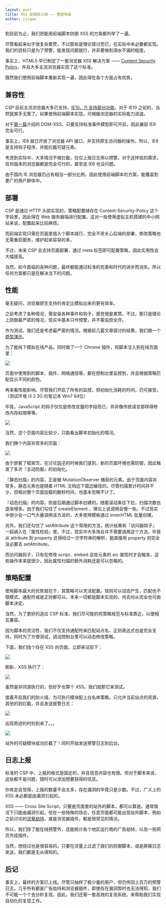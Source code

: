 ```yaml
---
layout: post
title: XSS 前端防火墙 —— 整装待发
author: zjcqoo
---
```



到目前为止，我们把能用前端脚本防御 XSS 的方案都列举了一遍。

尽管看起来似乎很复杂累赘，不过那些是理论探讨而已，在实际中未必要都实现。我们的目标只是为了预警，能发现问题就行，并非要做到滴水不漏的程度。

事实上，HTML5 早已制定了一套浏览器 XSS 解决方案 —— [Content Security Policy](http://www.w3.org/TR/CSP11/)，并且大多主流浏览器实现了这个标准。

既然我们使用前端脚本重新实现一遍，因此得在各个方面占有优势。


## 兼容性

CSP 目前主流浏览器大多已支持，[IE10、11 支持部分功能](http://caniuse.com/#feat=contentsecuritypolicy)。对于 IE10 之前的，当然就束手无策了。如果使用前端脚本实现，可根据浏览器的实际能力进退。

对于[第一篇](http://fex.baidu.com/blog/2014/06/xss-frontend-firewall-1/)介绍的 DOM-XSS，只要支持标准事件模型即可开启，因此兼容 IE9 完全可行。

事实上，IE8 就已开放了浏览器 API 接口，并支持原生访问器的操作。所以，IE8 是支持钩子程序，并能拦截可疑元素。

考虑到实际中，大多情况不做拦截，仅仅上报日志用以预警。对于这样低的需求，任何版本的浏览器都是完全可行的，甚至连 IE6 也没问题。

由于国内 IE 浏览器仍占有相当一部分比例，因此使用前端脚本的方案，能覆盖到更广的用户群体中。


## 部署

CSP 是通过 HTTP 头部实现的，策略配置储存在 Content-Security-Policy 这个字段里，因此得在 Web 服务器端进行配置。这对一些使用虚拟主机搭建的中小网站来说，配置起来比较麻烦。

而前端实现只需在页面里插入个脚本就行，完全不用关心后端的部署，修改策略也无需重启服务，维护起来容易的多。

不过，未来 CSP 会支持页面部署，通过 meta 标签即可配置策略，因此实用性会大幅提高。

当然，如今面临的各种问题，最终都能通过标准的完善和时代的进步而消失。所以任何方案都只是在解决当下的问题。


## 性能

毫无疑问，浏览器原生支持的肯定比模拟出来的更有效率。

之前考虑了各种情况，需安装各种事件和钩子，感觉很是累赘。不过，那只是理论上防御最严密的情况，现实中基本只作预警，并不需监控全开。

作为测试，我们还是考虑最严密的情况。根据前几篇文章探讨的结果，我们做一个[原型演示](http://www.etherdream.com/FunnyScript/csp/battle/)。

为了能线下模拟在线产品，同时做了一个 Chrome 插件，将脚本注入到在线页面里：

<div class="post-img"><img src="/img/xss-frontend-firewall-5/demo1.jpg" style="max-width:840px;" /></div>

页面中使用到的脚本、插件、网络通信等，都在控制台里监控到，并且根据策略匹配显示不同的颜色。

再来看性能影响。尽管我们开启了所有的监控，但初始化消耗的时间，仍可接受。（测试环境 i3 2.3G 的笔记本 Win7 64位）

毕竟，JavaScript 的钩子仅仅是修改变量的字段而已，并非像传统语言那样得修改内存权限等等。

<div class="post-img"><img src="/img/xss-frontend-firewall-5/demo2.jpg" style="max-width:840px;" /></div>

当然，这个页面内容比较少，只能看出脚本初始化的情况。

我们换个内容非常多的页面：

<div class="post-img"><img src="/img/xss-frontend-firewall-5/demo3.jpg" style="max-width:840px;" /></div>

由于嵌套了框架页，在讨论[钩子](http://fex.baidu.com/blog/2014/06/xss-frontend-firewall-3/)的时候我们提到，新的页面环境也需防御，因此触发了多次『主动防御』的初始化。

『静态扫描』的内容，正是被 MutationObserver 捕获的元素。由于页面内容非常多，静态元素也是随着 HTML 文档边下载边展现的。尽管扫描累计时间并不少，但相对整个页面加载的数秒时间，也基本忽略不计了。

『动态扫描』的内容，则是后期通过脚本创建的。随着滚动条往下拉，扫描次数也逐渐增多。由于我们勾住了 createElement ，理论上说调用会慢一些。不过现实中很少会一口气大量调用该方法的，大多使用模板通过 innerHTML 批量创建。

另外，我们还勾住了 setAttribute 这个常用的方法，统计结果和『访问器钩子』一起纳入在『属性检验』里。不过，现实中大多场合并不需要调用这个方法，毕竟从 attribute 到 property 还得经过一次字符串的解析，能直接用 property 则完全没必要去 setAttribute。

而访问器钩子，只有在修改 script、embed 这些元素的 src 属性时才会触发，这些操作本来就很少，因此属性扫描的额外消耗还是可以忽略的。


## 策略配置

使用脚本最大的优势就在于，其策略可以灵活配置。规则可以动态产生，匹配也不限模式，通配符或是正则都可以。本来一切都是脚本实现的，何去何从完全也可由脚本决定。

当然，为了更好的适应 CSP 标准，我们尽可能的将策略规范与标准靠近，以便相互兼容。

因为脚本的灵活性，我们不仅支持通配符来匹配站点名，正则表达式也是完全支持。同时为了方便测试，调试控制台里可以动态修改策略。

下面，我们找个存在 XSS 的页面，立即来试验下：

<div class="post-img"><img src="/img/xss-frontend-firewall-5/xss1.jpg" style="max-width:840px;" /></div>

刷新，XSS 执行了：

<div class="post-img"><img src="/img/xss-frontend-firewall-5/xss2.jpg" style="max-width:840px;" /></div>

虽然是非同源执行的，但好歹也算个 XSS。我们就那它来测试。

接着开启我们的防火墙，为可执行模块配上白名单策略。只允许当前站点的资源，其他的则拦截，并且发送报警日志：

<div class="post-img"><img src="/img/xss-frontend-firewall-5/config.png" style="max-width:840px;" /></div>

出现奇迹的时刻到来了。。。

<div class="post-img"><img src="/img/xss-frontend-firewall-5/result.png" style="max-width:840px;" /></div>

站外的可疑模块成功拦截了！同时开始发送预警日志到后台。


## 日志上报

标准的 CSP 中，上报的格式是固定的，并且信息内容也有限。但对于脚本来说，这些都不是问题，随时可以添加想要获得的信息。

你肯定会觉得，上报的数量不会太多，存在漏洞的毕竟只是少数。不过，广义上的 XSS 未必都是由漏洞引起的。

XSS —— Cross Site Script，只要是页面里的站外的脚本，都可以算是。通常情况下只能由漏洞引起，但在一些特殊的场合，任意页面都可能出现站外脚本，例如之前讨论的[流量劫持](http://fex.baidu.com/blog/2014/04/traffic-hijack-2/)，或是浏览器插件，都是很常见的情况。

所以，我们除了能在线预警外，还能统计各个地区运行商的广告劫持，以及一些网页外挂插件。

当然，想绕过也是很容易的。只要在流量上过滤了我们的防御脚本，或是屏蔽日志发送，我们都是无从得知的。


## 后记

事实上，最终的方案已上线。尽管只抽样了极少量的用户，但仍传回上百万的预警日志。几乎所有都是广告劫持和浏览器插件，即使存在漏洞暂时也无法得知，我们不可能一个个去分析复现。因此，我们还需一套高效的复现系统，来帮助我们实现自动化的复现工作。
